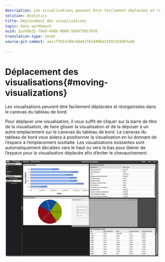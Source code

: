 ```yaml
---
description: Les visualisations peuvent être facilement déplacées et réorganisées dans le canevas du tableau de bord.
solution: Analytics
title: Déplacement des visualisations
topic: Data workbench
uuid: 2a2e0b31-79e9-450b-89b6-5654758176f6
translation-type: tm+mt
source-git-commit: aec1f7b14198cdde91f61d490a235022943bfedb

---
```



# Déplacement des visualisations{#moving-visualizations}

Les visualisations peuvent être facilement déplacées et réorganisées dans le canevas du tableau de bord.

Pour déplacer une visualisation, il vous suffit de cliquer sur la barre de titre de la visualisation, de faire glisser la visualisation et de la déposer à un autre emplacement sur le canevas du tableau de bord. Le canevas du tableau de bord vous aidera à positionner la visualisation en lui donnant de l’espace à l’emplacement souhaité. Les visualisations existantes sont automatiquement décalées vers le haut ou vers le bas pour libérer de l’espace pour la visualisation déplacée afin d’éviter le chevauchement.

![](assets/move_visual.png)

